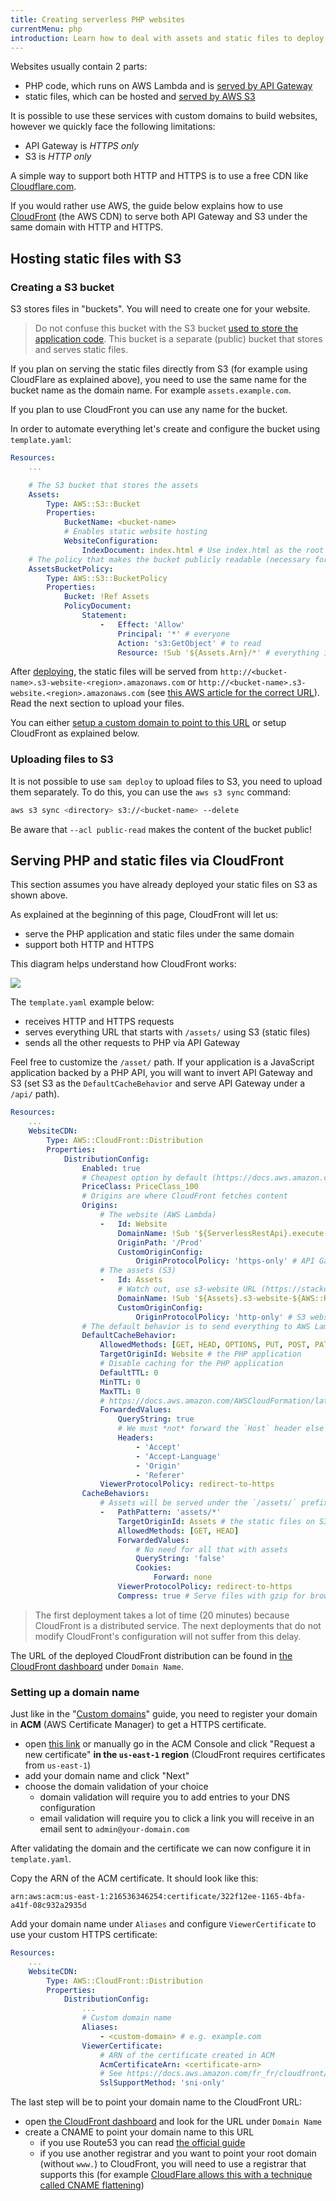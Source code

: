 ```yaml
---
title: Creating serverless PHP websites
currentMenu: php
introduction: Learn how to deal with assets and static files to deploy serverless PHP websites.
---
```


Websites usually contain 2 parts:

- PHP code, which runs on AWS Lambda and is [served by API Gateway](/docs/runtimes/http.md)
- static files, which can be hosted and [served by AWS S3](https://docs.aws.amazon.com/AmazonS3/latest/dev/WebsiteHosting.html)

It is possible to use these services with custom domains to build websites, however we quickly face the following limitations:

- API Gateway is *HTTPS only*
- S3 is *HTTP only*

A simple way to support both HTTP and HTTPS is to use a free CDN like [Cloudflare.com](https://www.cloudflare.com/).

If you would rather use AWS, the guide below explains how to use [CloudFront](https://aws.amazon.com/cloudfront/) (the AWS CDN) to serve both API Gateway and S3 under the same domain with HTTP and HTTPS.

## Hosting static files with S3

### Creating a S3 bucket

S3 stores files in "buckets". You will need to create one for your website.

> Do not confuse this bucket with the S3 bucket [used to store the application code](/docs/deploy.md#setup). This bucket is a separate (public) bucket that stores and serves static files.

If you plan on serving the static files directly from S3 (for example using CloudFlare as explained above), you need to use the same name for the bucket name as the domain name. For example `assets.example.com`.

If you plan to use CloudFront you can use any name for the bucket.

In order to automate everything let's create and configure the bucket using `template.yaml`:

```yaml
Resources:
    ...

    # The S3 bucket that stores the assets
    Assets:
        Type: AWS::S3::Bucket
        Properties:
            BucketName: <bucket-name>
            # Enables static website hosting
            WebsiteConfiguration:
                IndexDocument: index.html # Use index.html as the root file
    # The policy that makes the bucket publicly readable (necessary for a public website)
    AssetsBucketPolicy:
        Type: AWS::S3::BucketPolicy
        Properties:
            Bucket: !Ref Assets
            PolicyDocument:
                Statement:
                    -   Effect: 'Allow'
                        Principal: '*' # everyone
                        Action: 's3:GetObject' # to read
                        Resource: !Sub '${Assets.Arn}/*' # everything in the bucket
```

After [deploying](/docs/deploy.md), the static files will be served from `http://<bucket-name>.s3-website-<region>.amazonaws.com` or `http://<bucket-name>.s3-website.<region>.amazonaws.com` (see [this AWS article for the correct URL](https://docs.aws.amazon.com/general/latest/gr/rande.html#s3_website_region_endpoints)). Read the next section to upload your files.

You can either [setup a custom domain to point to this URL](environment/custom-domains.md#custom-domains-for-static-websites-on-s3) or setup CloudFront as explained below.

### Uploading files to S3

It is not possible to use `sam deploy` to upload files to S3, you need to upload them separately. To do this, you can use the `aws s3 sync` command:

```bash
aws s3 sync <directory> s3://<bucket-name> --delete
```

Be aware that `--acl public-read` makes the content of the bucket public!

## Serving PHP and static files via CloudFront

This section assumes you have already deployed your static files on S3 as shown above.

As explained at the beginning of this page, CloudFront will let us:

- serve the PHP application and static files under the same domain
- support both HTTP and HTTPS

This diagram helps understand how CloudFront works:

![](cloudfront.png)

The `template.yaml` example below:

- receives HTTP and HTTPS requests
- serves everything URL that starts with `/assets/` using S3 (static files)
- sends all the other requests to PHP via API Gateway

Feel free to customize the `/asset/` path. If your application is a JavaScript application backed by a PHP API, you will want to invert API Gateway and S3 (set S3 as the `DefaultCacheBehavior` and serve API Gateway under a `/api/` path).

```yaml
Resources:
    ...
    WebsiteCDN:
        Type: AWS::CloudFront::Distribution
        Properties:
            DistributionConfig:
                Enabled: true
                # Cheapest option by default (https://docs.aws.amazon.com/cloudfront/latest/APIReference/API_DistributionConfig.html)
                PriceClass: PriceClass_100
                # Origins are where CloudFront fetches content
                Origins:
                    # The website (AWS Lambda)
                    -   Id: Website
                        DomainName: !Sub '${ServerlessRestApi}.execute-api.${AWS::Region}.amazonaws.com'
                        OriginPath: '/Prod'
                        CustomOriginConfig:
                            OriginProtocolPolicy: 'https-only' # API Gateway only supports HTTPS
                    # The assets (S3)
                    -   Id: Assets
                        # Watch out, use s3-website URL (https://stackoverflow.com/questions/15309113/amazon-cloudfront-doesnt-respect-my-s3-website-buckets-index-html-rules#15528757)
                        DomainName: !Sub '${Assets}.s3-website-${AWS::Region}.amazonaws.com'
                        CustomOriginConfig:
                            OriginProtocolPolicy: 'http-only' # S3 websites only support HTTP
                # The default behavior is to send everything to AWS Lambda
                DefaultCacheBehavior:
                    AllowedMethods: [GET, HEAD, OPTIONS, PUT, POST, PATCH, DELETE]
                    TargetOriginId: Website # the PHP application
                    # Disable caching for the PHP application
                    DefaultTTL: 0
                    MinTTL: 0
                    MaxTTL: 0
                    # https://docs.aws.amazon.com/AWSCloudFormation/latest/UserGuide/aws-properties-cloudfront-distribution-forwardedvalues.html
                    ForwardedValues:
                        QueryString: true
                        # We must *not* forward the `Host` header else it messes up API Gateway
                        Headers:
                            - 'Accept'
                            - 'Accept-Language'
                            - 'Origin'
                            - 'Referer'
                    ViewerProtocolPolicy: redirect-to-https
                CacheBehaviors:
                    # Assets will be served under the `/assets/` prefix
                    -   PathPattern: 'assets/*'
                        TargetOriginId: Assets # the static files on S3
                        AllowedMethods: [GET, HEAD]
                        ForwardedValues:
                            # No need for all that with assets
                            QueryString: 'false'
                            Cookies:
                                Forward: none
                        ViewerProtocolPolicy: redirect-to-https
                        Compress: true # Serve files with gzip for browsers that support it (https://docs.aws.amazon.com/AmazonCloudFront/latest/DeveloperGuide/ServingCompressedFiles.html)
```

> The first deployment takes a lot of time (20 minutes) because CloudFront is a distributed service. The next deployments that do not modify CloudFront's configuration will not suffer from this delay.

The URL of the deployed CloudFront distribution can be found in [the CloudFront dashboard](https://console.aws.amazon.com/cloudfront/home?region=eu-west-1#) under `Domain Name`.

### Setting up a domain name

Just like in the "[Custom domains](/docs/environment/custom-domains.md)" guide, you need to register your domain in **ACM** (AWS Certificate Manager) to get a HTTPS certificate.

- open [this link](https://console.aws.amazon.com/acm/home?region=us-east-1#/wizard/) or manually go in the ACM Console and click "Request a new certificate" **in the `us-east-1` region** (CloudFront requires certificates from `us-east-1`)
- add your domain name and click "Next"
- choose the domain validation of your choice
    - domain validation will require you to add entries to your DNS configuration
    - email validation will require you to click a link you will receive in an email sent to `admin@your-domain.com`

After validating the domain and the certificate we can now configure it in `template.yaml`.

Copy the ARN of the ACM certificate. It should look like this:

```
arn:aws:acm:us-east-1:216536346254:certificate/322f12ee-1165-4bfa-a41f-08c932a2935d
```

Add your domain name under `Aliases` and configure `ViewerCertificate` to use your custom HTTPS certificate:

```yaml
Resources:
    ...
    WebsiteCDN:
        Type: AWS::CloudFront::Distribution
        Properties:
            DistributionConfig:
                ...
                # Custom domain name
                Aliases:
                    - <custom-domain> # e.g. example.com
                ViewerCertificate:
                    # ARN of the certificate created in ACM
                    AcmCertificateArn: <certificate-arn>
                    # See https://docs.aws.amazon.com/fr_fr/cloudfront/latest/APIReference/API_ViewerCertificate.html
                    SslSupportMethod: 'sni-only'
```

The last step will be to point your domain name to the CloudFront URL:

- open [the CloudFront dashboard](https://console.aws.amazon.com/cloudfront/home?region=eu-west-1#) and look for the URL under `Domain Name`
- create a CNAME to point your domain name to this URL
    - if you use Route53 you can read [the official guide](https://docs.aws.amazon.com/Route53/latest/DeveloperGuide/routing-to-cloudfront-distribution.html)
    - if you use another registrar and you want to point your root domain (without `www.`) to CloudFront, you will need to use a registrar that supports this (for example [CloudFlare allows this with a technique called CNAME flattening](https://support.cloudflare.com/hc/en-us/articles/200169056-Understand-and-configure-CNAME-Flattening))
